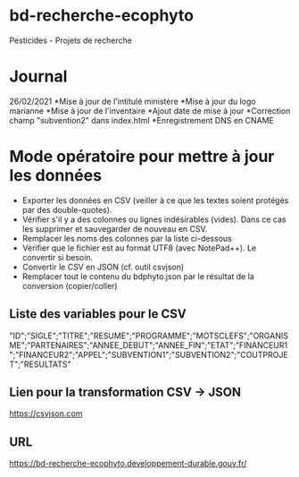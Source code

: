 # bd-recherche-ecophyto
Pesticides - Projets de recherche


# Journal

26/02/2021
*Mise à jour de l'intitulé ministère
*Mise à jour du logo marianne
*Mise à jour de l'inventaire
*Ajout date de mise à jour
*Correction champ "subvention2" dans index.html
*Enregistrement DNS en CNAME



# Mode opératoire pour mettre à jour les données

* Exporter les données en CSV (veiller à ce que les textes soient protégés par des double-quotes).
* Vérifier s'il y a des colonnes ou lignes indésirables (vides). Dans ce cas les supprimer et sauvegarder de nouveau en CSV.
* Remplacer les noms des colonnes par la liste ci-dessous
* Vérifier que le fichier est au format UTF8 (avec NotePad++). Le convertir si besoin.
* Convertir le CSV en JSON (cf. outil csvjson)
* Remplacer tout le contenu du bdphyto.json par le résultat de la conversion (copier/coller)


## Liste des variables pour le CSV

"ID";"SIGLE";"TITRE";"RESUME";"PROGRAMME";"MOTSCLEFS";"ORGANISME";"PARTENAIRES";"ANNEE_DEBUT";"ANNEE_FIN";"ETAT";"FINANCEUR1";"FINANCEUR2";"APPEL";"SUBVENTION1";"SUBVENTION2";"COUTPROJET";"RESULTATS"


## Lien pour la transformation CSV -> JSON

https://csvjson.com


## URL 

https://bd-recherche-ecophyto.developpement-durable.gouv.fr/




